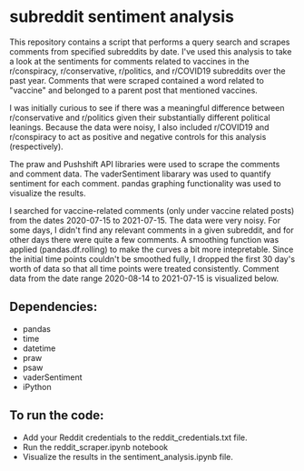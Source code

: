 # subreddit sentiment analysis

This repository contains a script that performs a query search and scrapes comments from specified subreddits by date. I've used this analysis to take a look at the sentiments for comments related to vaccines in the r/conspiracy, r/conservative, r/politics, and r/COVID19 subreddits over the past year. Comments that were scraped contained a word related to "vaccine" and belonged to a parent post that mentioned vaccines. 

I was initially curious to see if there was a meaningful difference between r/conservative and r/politics given their substantially different political leanings. Because the data were noisy, I also included r/COVID19 and r/conspiracy to act as positive and negative controls for this analysis (respectively). 

The praw and Pushshift API libraries were used to scrape the comments and comment data. The vaderSentiment libarary was used to quantify sentiment for each comment. pandas graphing functionality was used to visualize the results. 

I searched for vaccine-related comments (only under vaccine related posts) from the dates 2020-07-15 to 2021-07-15. The data were very noisy. For some days, I didn't find any relevant comments in a given subreddit, and for other days there were quite a few comments. A smoothing function was applied (pandas.df.rolling) to make the curves a bit more intepretable. Since the initial time points couldn't be smoothed fully, I dropped the first 30 day's worth of data so that all time points were treated consistently. Comment data from the date range 2020-08-14 to 2021-07-15 is visualized below. 

## Dependencies:
* pandas
* time
* datetime
* praw
* psaw
* vaderSentiment
* iPython

## To run the code:
* Add your Reddit credentials to the reddit_credentials.txt file. 
* Run the reddit_scraper.ipynb notebook
* Visualize the results in the sentiment_analysis.ipynb file. 

